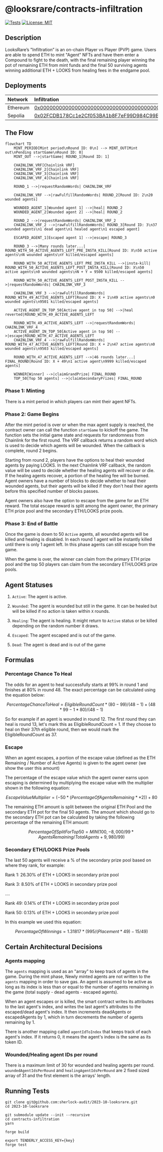 # @looksrare/contracts-infiltration

[![Tests](https://github.com/LooksRare/contracts-heist/actions/workflows/tests.yaml/badge.svg)](https://github.com/LooksRare/contracts-heist/actions/workflows/tests.yaml)
[![License: MIT](https://img.shields.io/badge/License-MIT-blue.svg)](https://opensource.org/licenses/MIT)

## Description

LooksRare’s "Infiltration” is an on-chain Player vs Player (PVP) game. Users are able to spend ETH to mint "Agent" NFTs and have them enter a Compound to fight to the death, with the final remaining player winning the pot of remaining ETH from mint funds and the final 50 surviving agents winning additional ETH + LOOKS from healing fees in the endgame pool.

## Deployments

| Network  | Infiltration                                                                                                                       | InfiltrationPeriphery                                                                                                      |
| :------- | :--------------------------------------------------------------------------------------------------------------------------------- | :------------------------------------------------------------------------------------------------------------------------- |
| Ethereum | [0x0000000000000000000000000000000000000000](https://etherscan.io/address/0x0000000000000000000000000000000000000000#code)         | [0x0000000000000000000000000000000000000000](https://etherscan.io/address/0x0000000000000000000000000000000000000000#code) |
| Sepolia  | [0x02FCDB178Cc1e2Cf053BA1b8F7eF99D984C99Beb](https://sepolia.etherscan.io/address/0x02FCDB178Cc1e2Cf053BA1b8F7eF99D984C99Beb#code) | [0x7d3d6FC23d2321aC484bFBE200c110CDB5228b01](https://etherscan.io/address/0x7d3d6FC23d2321aC484bFBE200c110CDB5228b01#code) |

## The Flow

```mermaid
flowchart TD
    MINT_PERIOD[Mint period\nRound ID: 0\n] --> MINT_OUT[Mint out\nPending startGame\nRound ID: 0]
    MINT_OUT -->|startGame| ROUND_1[Round ID: 1]

    CHAINLINK_VRF[Chainlink VRF]
    CHAINLINK_VRF_2[Chainlink VRF]
    CHAINLINK_VRF_3[Chainlink VRF]
    CHAINLINK_VRF_4[Chainlink VRF]

    ROUND_1 -->|requestRandomWords| CHAINLINK_VRF

    CHAINLINK_VRF -->|rawFulfillRandomWords| ROUND_2[Round ID: 2\n20 wounded agents]

    WOUNDED_AGENT_1[Wounded agent 1] -->|heal| ROUND_2
    WOUNDED_AGENT_2[Wounded agent 2] -->|heal| ROUND_2

    ROUND_2 -->|requestRandomWords| CHAINLINK_VRF_2
    CHAINLINK_VRF_2 -->|rawFulfillRandomWords| ROUND_3[Round ID: 3\n37 wounded agents\n1 dead agent\n1 healed agent\n1 escaped agent]

    ESCAPED_AGENT_1[Escaped agent 1] -->|escape| ROUND_3

    ROUND_3 -->|Many rounds later...| ROUND_WITH_50_ACTIVE_AGENTS_LEFT_PRE_INSTA_KILL[Round ID: X\n50 active agents\nN wounded agents\nY killed/escaped agents]

    ROUND_WITH_50_ACTIVE_AGENTS_LEFT_PRE_INSTA_KILL -->|insta-kill| ROUND_WITH_50_ACTIVE_AGENTS_LEFT_POST_INSTA_KILL[Round ID: X\n50 active agents\n0 wounded agents\nN + Y = 9500 killed/escaped agents]

    ROUND_WITH_50_ACTIVE_AGENTS_LEFT_POST_INSTA_KILL -->|requestRandomWords| CHAINLINK_VRF_3

    CHAINLINK_VRF_3 -->|rawFulfillRandomWords| ROUND_WITH_49_ACTIVE_AGENTS_LEFT[Round ID: X + 1\n49 active agents\n0 wounded agents\n9501 killed/escaped agents]

    ACTIVE_AGENT_IN_TOP_50[Active agent in top 50] -->|heal reverted|ROUND_WITH_49_ACTIVE_AGENTS_LEFT

    ROUND_WITH_49_ACTIVE_AGENTS_LEFT -->|requestRandomWords| CHAINLINK_VRF_4
    ACTIVE_AGENT_IN_TOP_50[Active agent in top 50] -->|escape|ROUND_WITH_47_ACTIVE_AGENTS_LEFT
    CHAINLINK_VRF_4 -->|rawFulfillRandomWords| ROUND_WITH_47_ACTIVE_AGENTS_LEFT[Round ID: X + 2\n47 active agents\n0 wounded agents\n9503 killed/escaped agents]

    ROUND_WITH_47_ACTIVE_AGENTS_LEFT -->|46 rounds later...| FINAL_ROUND[Round ID: X + 49\n1 active agent\n9999 killed/escaped agents]

    WINNER[Winner] -->|claimGrandPrize| FINAL_ROUND
    TOP_50[Top 50 agents] -->|claimSecondaryPrizes| FINAL_ROUND
```

### Phase 1: Minting

There is a mint period in which players can mint their agent NFTs.

### Phase 2: Game Begins

After the mint period is over or when the max agent supply is reached, the contract owner can call the function `startGame` to kickoff the game. The function sets the initial game state and requests for randomness from Chainlink for the first round. The VRF callback returns a random word which is used to decide which agents will be wounded. When the callback is complete, round 2 begins.

Starting from round 2, players have the options to heal their wounded agents by paying LOOKS. In the next Chainlink VRF callback, the random value will be used to decide whether the healing agents will recover or die. If the healing agents recover, a portion of the healing fee will be burned. Agent owners have a number of blocks to decide whether to heal their wounded agents, but their agents will be killed if they don't heal their agents before this specified number of blocks passes.

Agent owners also have the option to escape from the game for an ETH reward. The total escape reward is split among the agent owner, the primary ETH prize pool and the secondary ETH/LOOKS prize pools.

### Phase 3: End of Battle

Once the game is down to 50 `Active` agents, all wounded agents will be killed and healing is disabled. In each round 1 agent will be instantly killed until there is only 1 agent left. In this phase agents can still escape from the game.

When the game is over, the winner can claim from the primary ETH prize pool and the top 50 players can claim from the secondary ETH/LOOKS prize pools.

## Agent Statuses

1. `Active`: The agent is active.

2. `Wounded`: The agent is wounded but still in the game. It can be healed but will be killed if no action is taken within `X` rounds.

3. `Healing`: The agent is healing. It might return to `Active` status or be killed depending on the random number it draws.

4. `Escaped`: The agent escaped and is out of the game.

5. `Dead`: The agent is dead and is out of the game

## Formulas

### Percentage Chance To Heal

The odds for an agent to heal successfully starts at 99% in round 1 and finishes at 80% in round 48. The exact percentage can be calculated using the equation below:

```math
PercentageChanceToHeal = EligibleRoundCount * (80 - 99) / (48 - 1) + (48 * 99 - 1 * 80) / (48 - 1)
```

So for example if an agent is wounded in round 12. The first round they can heal is round 13, let's mark this as EligibleRoundCount = 1. If they choose to heal on their 37th eligible round, then we would mark the EligibleRoundCount as 37.

### Escape

When an agent escapes, a portion of the escape value (defined as the ETH Remaining / Number of Active Agents) is given to the agent owner (we show the user this amount)

The percentage of the escape value which the agent owner earns upon escaping is determined by multiplying the escape value with the multiplier shown in the following equation:

```math
EscapeValueMultiplier = (-50 * (PercentageOfAgentsRemaining ** 2)) + 80
```

The remaining ETH amount is split between the original ETH Pool and the secondary ETH pot for the final 50 agents. The amount which should go to the secondary ETH pot can be calculated by taking the following percentage of the remaining ETH amount:

```math
PercentageOfSplitForTop50 = MIN(100, -8,000 / 99 * AgentsRemaining / TotalAgents + 9,980 / 99)
```

### Secondary ETH/LOOKS Prize Pools

The last 50 agents will receive a % of the secondary prize pool based on where they rank, for example:

Rank 1: 26.30% of ETH + LOOKS in secondary prize pool

Rank 3: 8.50% of ETH + LOOKS in secondary prize pool

….

Rank 49: 0.14% of ETH + LOOKS in secondary prize pool

Rank 50: 0.13% of ETH + LOOKS in secondary prize pool

In this example we used this equation:

```math
PercentageOfWinnings = 1.31817 * (995 / (Placement * 49) - 15 / 49)
```

## Certain Architectural Decisions

### Agents mapping

The `agents` mapping is used as an "array" to keep track of agents in the game. During the mint phase, Newly minted agents are not written to the `agents` mapping in order to save gas.
An agent is assumed to be active as long as its index is less than or equal to the number of agents remaining in the game (total supply - dead agents - escaped agents).

When an agent escapes or is killed, the smart contract writes its attributes to the last agent's index, and writes the last agent's attributes to the escaped/dead agent's index. It then
increments deadAgents or escapedAgents by 1, which in turn decrements the number of agents remaining by 1.

There is another mapping called `agentIdToIndex` that keeps track of each agent's index. If it returns 0, it means the agent's index is the same as its token ID.

### Wounded/Healing agent IDs per round

There is a maximum limit of 30 for wounded and healing agents per round. `woundedAgentIdsPerRound` and `healingAgentIdsPerRound` are 2 fixed sized array of 31 and the first element is the arrays' length.

## Running Tests

```
git clone git@github.com:sherlock-audit/2023-10-looksrare.git
cd 2023-10-looksrare

git submodule update --init --recursive
cd contracts-infiltration
yarn

forge build

export TENDERLY_ACCESS_KEY={key}
forge test
```
